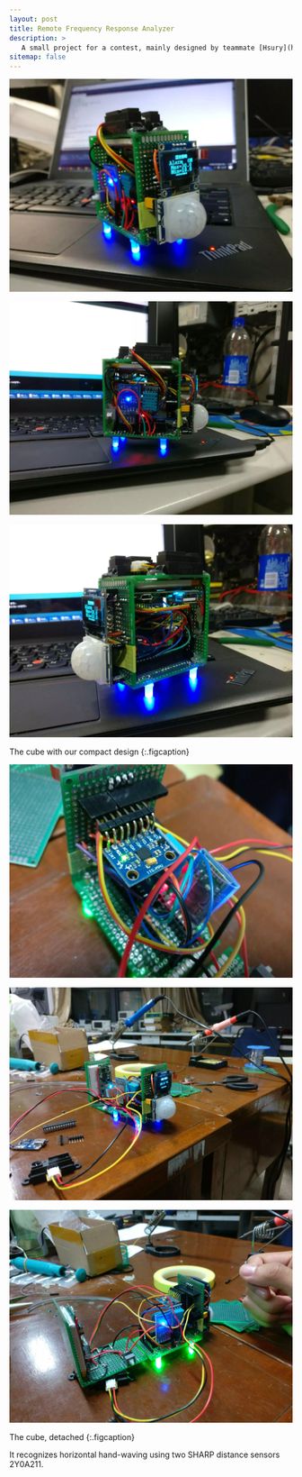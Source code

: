 ```yaml
---
layout: post
title: Remote Frequency Response Analyzer
description: >
   A small project for a contest, mainly designed by teammate [Hsury](https://kagamiz.com/).
sitemap: false
---
```


![Full-width image](/assets/img/img-projects/03-01.jfif)

![Full-width image](/assets/img/img-projects/03-02.jfif)

![Full-width image](/assets/img/img-projects/03-03.jfif)

The cube with our compact design
{:.figcaption}

![Full-width image](/assets/img/img-projects/03-04.jfif)

![Full-width image](/assets/img/img-projects/03-05.jfif)

![Full-width image](/assets/img/img-projects/03-06.jfif)

The cube, detached
{:.figcaption}

It recognizes horizontal hand-waving using two SHARP distance sensors 2Y0A211.
